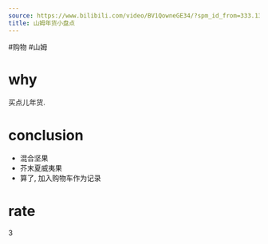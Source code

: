 ```yaml
---
source: https://www.bilibili.com/video/BV1QowneGE34/?spm_id_from=333.1387.favlist.content.click&vd_source=549bde2564979641a5f0adbcfa529b0a
title: 山姆年货小盘点
---
```


#购物 #山姆
# why
买点儿年货.

# conclusion
- 混合坚果
- 芥末夏威夷果
- 算了, 加入购物车作为记录

# rate
3